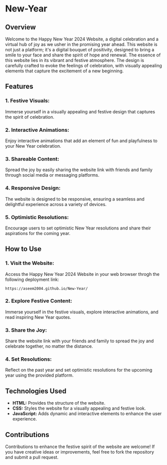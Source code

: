 # New-Year
<h2>Overview</h2>
<p>Welcome to the Happy New Year 2024 Website, a digital celebration and a virtual hub of joy as we usher in the promising year ahead. This website is not just a platform; it's a digital bouquet of positivity, designed to bring a smile to your face and share the spirit of hope and renewal. The essence of this website lies in its vibrant and festive atmosphere. The design is carefully crafted to evoke the feelings of celebration, with visually appealing elements that capture the excitement of a new beginning.</p>

<h2>Features</h2>
<h3>1. Festive Visuals:</h3>
<p>Immerse yourself in a visually appealing and festive design that captures the spirit of celebration.</p>
<h3>2. Interactive Animations:</h3>
<p>Enjoy interactive animations that add an element of fun and playfulness to your New Year celebration.</p>
<h3>3. Shareable Content:</h3>
<p>Spread the joy by easily sharing the website link with friends and family through social media or messaging platforms.</p>
<h3>4. Responsive Design:</h3>
<p>The website is designed to be responsive, ensuring a seamless and delightful experience across a variety of devices.</p>
<h3>5. Optimistic Resolutions:</h3>
<p>Encourage users to set optimistic New Year resolutions and share their aspirations for the coming year.</p>

<h2>How to Use</h2>
<h3>1. Visit the Website:</h3>
<p>Access the Happy New Year 2024 Website in your web browser throgh the following deployment link:
 <pre><code>https://aseem2004.github.io/New-Year/</code></pre></p>
<h3>2. Explore Festive Content:</h3>
<p>Immerse yourself in the festive visuals, explore interactive animations, and read inspiring New Year quotes.</p>
<h3>3. Share the Joy:</h3> 
<p>Share the website link with your friends and family to spread the joy and celebrate together, no matter the  distance.</p>
<h3>4. Set Resolutions:</h3>
<p>Reflect on the past year and set optimistic resolutions for the upcoming year using the provided platform.</p>

<h2>Technologies Used</h2>
<ul>
<li><strong>HTML:</strong> Provides the structure of the website.</li>
<li><strong>CSS:</strong> Styles the website for a visually appealing and festive look.</li>
<li><strong>JavaScript:</strong> Adds dynamic and interactive elements to enhance the user experience.</li>
</ul>

<h2>Contributions</h2>
<p>Contributions to enhance the festive spirit of the website are welcome! If you have creative ideas or improvements, feel free to fork the repository and submit a pull request.</p>

